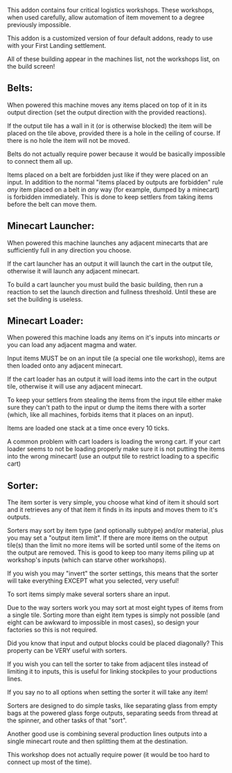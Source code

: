 
This addon contains four critical logistics workshops. These workshops, when used carefully, allow
automation of item movement to a degree previously impossible.

This addon is a customized version of four default addons, ready to use with your First Landing settlement.

All of these building appear in the machines list, not the workshops list, on the build screen!

Belts:
----------------------------------------------------------------------------------------------------

When powered this machine moves any items placed on top of it in its output direction (set the
output direction with the provided reactions).

If the output tile has a wall in it (or is otherwise blocked) the item will be placed on the tile
above, provided there is a hole in the ceiling of course. If there is no hole the item will not be
moved.

Belts do not actually require power because it would be basically impossible to connect them all up.

Items placed on a belt are forbidden just like if they were placed on an input. In addition to the
normal "items placed by outputs are forbidden" rule *any* item placed on a belt in *any* way (for
example, dumped by a minecart) is forbidden immediately. This is done to keep settlers from taking
items before the belt can move them.

Minecart Launcher:
----------------------------------------------------------------------------------------------------

When powered this machine launches any adjacent minecarts that are sufficiently full in any direction
you choose.

If the cart launcher has an output it will launch the cart in the output tile, otherwise it will
launch any adjacent minecart.

To build a cart launcher you must build the basic building, then run a reaction to set the launch
direction and fullness threshold. Until these are set the building is useless.

Minecart Loader:
----------------------------------------------------------------------------------------------------

When powered this machine loads any items on it's inputs into mincarts *or* you can load any
adjacent magma and water.

Input items MUST be on an input tile (a special one tile workshop), items are then loaded
onto any adjacent minecart.

If the cart loader has an output it will load items into the cart in the output tile, otherwise
it will use any adjacent minecart.

To keep your settlers from stealing the items from the input tile either make sure they can't
path to the input or dump the items there with a sorter (which, like all machines, forbids
items that it places on an input).

Items are loaded one stack at a time once every 10 ticks.

A common problem with cart loaders is loading the wrong cart. If your cart loader seems
to not be loading properly make sure it is not putting the items into the wrong minecart!
(use an output tile to restrict loading to a specific cart)

Sorter:
----------------------------------------------------------------------------------------------------

The item sorter is very simple, you choose what kind of item it should sort and
it retrieves any of that item it finds in its inputs and moves them to it's outputs.

Sorters may sort by item type (and optionally subtype) and/or material, plus you may set
a "output item limit". If there are more items on the output tile(s) than the limit no
more items will be sorted until some of the items on the output are removed. This is good
to keep too many items piling up at workshop's inputs (which can starve other workshops).

If you wish you may "invert" the sorter settings, this means that the sorter will take
everything EXCEPT what you selected, very useful!

To sort items simply make several sorters share an input.

Due to the way sorters work you may sort at most eight types of items from a single tile.
Sorting more than eight item types is simply not possible (and eight can be awkward to
impossible in most cases), so design your factories so this is not required.

Did you know that input and output blocks could be placed diagonally? This property
can be VERY useful with sorters.

If you wish you can tell the sorter to take from adjacent tiles instead of limiting it
to inputs, this is useful for linking stockpiles to your productions lines.

If you say no to all options when setting the sorter it will take any item!

Sorters are designed to do simple tasks, like separating glass from empty bags at the
powered glass forge outputs, separating seeds from thread at the spinner, and other
tasks of that "sort".

Another good use is combining several production lines outputs into a single minecart
route and then splitting them at the destination.

This workshop does not actually require power (it would be too hard to connect up most of the time).
